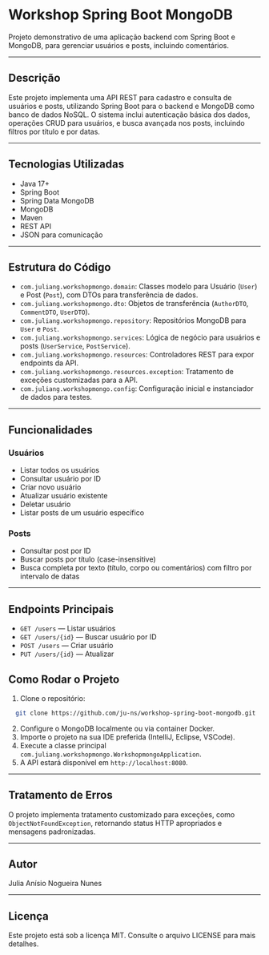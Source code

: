 # Workshop Spring Boot MongoDB

Projeto demonstrativo de uma aplicação backend com Spring Boot e MongoDB, para gerenciar usuários e posts, incluindo comentários.

---

## Descrição

Este projeto implementa uma API REST para cadastro e consulta de usuários e posts, utilizando Spring Boot para o backend e MongoDB como banco de dados NoSQL. O sistema inclui autenticação básica dos dados, operações CRUD para usuários, e busca avançada nos posts, incluindo filtros por título e por datas.

---

## Tecnologias Utilizadas

- Java 17+
- Spring Boot
- Spring Data MongoDB
- MongoDB
- Maven
- REST API
- JSON para comunicação

---

## Estrutura do Código

- `com.juliang.workshopmongo.domain`: Classes modelo para Usuário (`User`) e Post (`Post`), com DTOs para transferência de dados.
- `com.juliang.workshopmongo.dto`: Objetos de transferência (`AuthorDTO`, `CommentDTO`, `UserDTO`).
- `com.juliang.workshopmongo.repository`: Repositórios MongoDB para `User` e `Post`.
- `com.juliang.workshopmongo.services`: Lógica de negócio para usuários e posts (`UserService`, `PostService`).
- `com.juliang.workshopmongo.resources`: Controladores REST para expor endpoints da API.
- `com.juliang.workshopmongo.resources.exception`: Tratamento de exceções customizadas para a API.
- `com.juliang.workshopmongo.config`: Configuração inicial e instanciador de dados para testes.

---

## Funcionalidades

### Usuários

- Listar todos os usuários
- Consultar usuário por ID
- Criar novo usuário
- Atualizar usuário existente
- Deletar usuário
- Listar posts de um usuário específico

### Posts

- Consultar post por ID
- Buscar posts por título (case-insensitive)
- Busca completa por texto (título, corpo ou comentários) com filtro por intervalo de datas

---

## Endpoints Principais

- `GET /users` — Listar usuários
- `GET /users/{id}` — Buscar usuário por ID
- `POST /users` — Criar usuário
- `PUT /users/{id}` — Atualizar

## Como Rodar o Projeto

1. Clone o repositório:
 ```bash
   git clone https://github.com/ju-ns/workshop-spring-boot-mongodb.git
```

2. Configure o MongoDB localmente ou via container Docker.
3. Importe o projeto na sua IDE preferida (IntelliJ, Eclipse, VSCode).
4. Execute a classe principal `com.juliang.workshopmongo.WorkshopmongoApplication`.
5. A API estará disponível em `http://localhost:8080`.

---

## Tratamento de Erros

O projeto implementa tratamento customizado para exceções, como `ObjectNotFoundException`, retornando status HTTP apropriados e mensagens padronizadas.

---

## Autor

Julia Anísio Nogueira Nunes

---

## Licença

Este projeto está sob a licença MIT. Consulte o arquivo LICENSE para mais detalhes.


